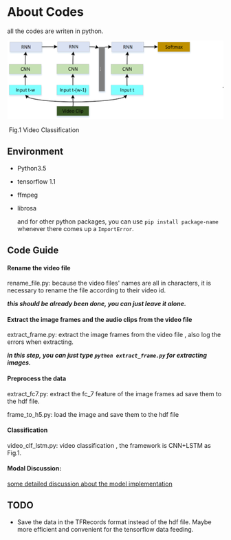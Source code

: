 # About Codes

all the codes are writen in python.

![](imgs/cnn_lstm.png)

​					Fig.1 Video Classification

## Environment

- Python3.5

- tensorflow 1.1

- ffmpeg

- librosa

  and for other python packages, you can use `pip install package-name ` whenever there comes up a `ImportError`.

## Code Guide

#### Rename the video file

rename_file.py:  because the video files' names are all in characters,  it is necessary to rename the file according to their video id.

***this should be already been done, you can just leave it alone.***

#### Extract the image frames and the audio clips from the video file

extract_frame.py: extract the image frames from the video file , also log  the errors when extracting. 

***in this step, you can just type `python extract_frame.py` for extracting images.***

#### Preprocess the data

extract_fc7.py: extract the fc_7 feature of the image frames ad save them to the hdf file.

frame_to_h5.py: load the image and save them to the hdf file

#### Classification

video_clf_lstm.py: video classification , the framework is CNN+LSTM  as Fig.1.

#### Modal Discussion:

[some detailed discussion about the model implementation](https://github.com/wangjialin114/VideoEmotion/blob/master/Model%20Discussion.md)

## TODO

- Save the data in the TFRecords format instead of the hdf file. Maybe more efficient and convenient for the tensorflow data feeding.